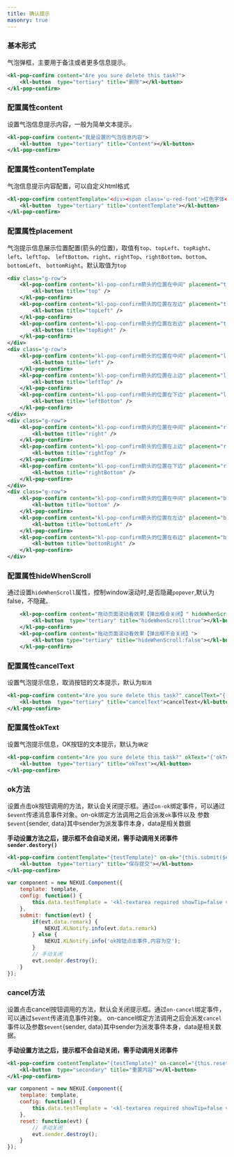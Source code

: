 ```yaml
---
title: 确认提示
masonry: true
---
```


<!-- demo_start -->
### 基本形式
气泡弹框，主要用于备注或者更多信息提示。

<div class="m-example"></div>

```xml
<kl-pop-confirm content="Are you sure delete this task?">
    <kl-button  type="tertiary" title="删除"></kl-button>
</kl-pop-confirm>
```
<!-- demo_end -->

<!-- demo_start -->
### 配置属性content
设置气泡信息提示内容，一般为简单文本提示。

<div class="m-example"></div>

```xml
<kl-pop-confirm content="我是设置的气泡信息内容">
    <kl-button  type="tertiary" title="Content"></kl-button>
</kl-pop-confirm>
```

<!-- demo_end -->

<!-- demo_start -->
### 配置属性contentTemplate
气泡信息提示内容配置，可以自定义html格式

<div class="m-example">
    <style>
        .u-red-font {
            color: #f00;
        }
    </style> 
</div>

```xml
<kl-pop-confirm contentTemplate="<div><span class='u-red-font'>红色字体</span><span>普通字体</span></div>">
    <kl-button  type="tertiary" title="contentTemplate"></kl-button>
</kl-pop-confirm>
```

<!-- demo_end -->

<!-- demo_start -->
### 配置属性placement
气泡提示信息展示位置配置(箭头的位置)，取值有`top`、`topLeft`、`topRight`、`left`、`leftTop`、
`leftBottom`、`right`、`rightTop`、`rightBottom`、`bottom`、`bottomLeft`、
`bottomRight`。默认取值为`top`

<div class="m-example"></div>

```xml
<div class="g-row">
    <kl-pop-confirm content="kl-pop-confirm箭头的位置在中间" placement="top">
        <kl-button title="top" />
    </kl-pop-confirm>
    <kl-pop-confirm content="kl-pop-confirm箭头的位置在左边" placement="topLeft">
        <kl-button title="topLeft" />
    </kl-pop-confirm>
    <kl-pop-confirm content="kl-pop-confirm箭头的位置在右边" placement="topRight">
        <kl-button title="topRight" />
    </kl-pop-confirm>
</div>
<div class="g-row">
    <kl-pop-confirm content="kl-pop-confirm箭头的位置在中间" placement="left">
        <kl-button title="left" />
    </kl-pop-confirm>
    <kl-pop-confirm content="kl-pop-confirm箭头的位置在上边" placement="leftTop">
        <kl-button title="leftTop" />
    </kl-pop-confirm>
    <kl-pop-confirm content="kl-pop-confirm箭头的位置在下边" placement="leftBottom">
        <kl-button title="leftBottom" />
    </kl-pop-confirm>
</div>
<div class="g-row">
    <kl-pop-confirm content="kl-pop-confirm箭头的位置在中间" placement="right">
        <kl-button title="right" />
    </kl-pop-confirm>
    <kl-pop-confirm content="kl-pop-confirm箭头的位置在上边" placement="rightTop">
        <kl-button title="rightTop" />
    </kl-pop-confirm>
    <kl-pop-confirm content="kl-pop-confirm箭头的位置在下边" placement="rightBottom">
        <kl-button title="rightBottom" />
    </kl-pop-confirm>
</div>
<div class="g-row">
    <kl-pop-confirm content="kl-pop-confirm箭头的位置在中间" placement="bottom">
        <kl-button title="bottom" />
    </kl-pop-confirm>
    <kl-pop-confirm content="kl-pop-confirm箭头的位置在左边" placement="bottomLeft">
        <kl-button title="bottomLeft" />
    </kl-pop-confirm>
    <kl-pop-confirm content="kl-pop-confirm箭头的位置在右边" placement="bottomRight">
        <kl-button title="bottomRight" />
    </kl-pop-confirm>
</div>
```

<!-- demo_end -->



<!-- demo_start -->
### 配置属性hideWhenScroll
通过设置`hideWhenScroll`属性，控制window滚动时,是否隐藏`popover`,默认为false，不隐藏。

<div class="m-example"></div>

```xml
    <kl-pop-confirm content="拖动页面滚动看效果【弹出框会关闭】" hideWhenScroll="{true}" >
        <kl-button  type="tertiary" title="hideWhenScroll:true"></kl-button>
    </kl-pop-confirm>
    <kl-pop-confirm content="拖动页面滚动看效果【弹出框不会关闭】">
        <kl-button type="tertiary" title="hideWhenScroll:false"></kl-button>
    </kl-pop-confirm>
```

<!-- demo_end -->


<!-- demo_start -->
### 配置属性cancelText
设置气泡提示信息，取消按钮的文本提示，默认为`取消`

<div class="m-example"></div>

```xml
<kl-pop-confirm content="Are you sure delete this task?" cancelText="{'cancelText'}">
    <kl-button  type="tertiary" title="cancelText">cancelText</kl-button>
</kl-pop-confirm>
```
<!-- demo_end -->



<!-- demo_start -->
### 配置属性okText
设置气泡提示信息，OK按钮的文本提示，默认为`确定`

<div class="m-example"></div>

```xml
<kl-pop-confirm content="Are you sure delete this task?" okText="{'okText'}">
    <kl-button  type="tertiary" title="okText"></kl-button>
</kl-pop-confirm>
```
<!-- demo_end -->



<!-- demo_start -->
### ok方法
设置点击ok按钮调用的方法，默认会关闭提示框。通过`on-ok`绑定事件，可以通过`$event`传递消息事件对象。on-ok绑定方法调用之后会派发`ok`事件以及
参数`$event`{sender, data}其中sender为派发事件本身，data是相关数据

**手动设置方法之后，提示框不会自动关闭，需手动调用关闭事件`sender.destory()`**

<div class="m-example"></div>

```xml
<kl-pop-confirm contentTemplate="{testTemplate}" on-ok="{this.submit($event)}" okText="{'提交'}">
    <kl-button  type="tertiary" title="保存提交"></kl-button>
</kl-pop-confirm>
```

```javascript
var component = new NEKUI.Component({
    template: template,
    config: function() {
        this.data.testTemplate = '<kl-textarea required showTip=false value={remark} height=50 />';
    },
    submit: function(evt) {
        if(evt.data.remark) {
            NEKUI.KLNotify.info(evt.data.remark)
        } else {
            NEKUI.KLNotify.info('ok按钮点击事件,内容为空');
        }
        // 手动关闭
        evt.sender.destroy();
    }
});
```
<!-- demo_end -->


<!-- demo_start -->
### cancel方法
设置点击cancel按钮调用的方法，默认会关闭提示框。通过`on-cancel`绑定事件，可以通过`$event`传递消息事件对象。
on-cancel绑定方法调用之后会派发`cancel`事件以及参数`$event`{sender, data}其中sender为派发事件本身，data是相关数据。

**手动设置方法之后，提示框不会自动关闭，需手动调用关闭事件**
<div class="m-example"></div>

```xml
<kl-pop-confirm contentTemplate="{testTemplate}" on-cancel="{this.reset($event)}" cancelText="{'重置'}">
    <kl-button  type="secondary" title="重置内容"></kl-button>
</kl-pop-confirm>
```

```javascript
var component = new NEKUI.Component({
    template: template,
    config: function() {
        this.data.testTemplate = '<kl-textarea required showTip=false value={remark} height=50 />';
    },
    reset: function(evt) {
        // 手动关闭
        evt.sender.destroy();
    }
});
```
<!-- demo_end -->


